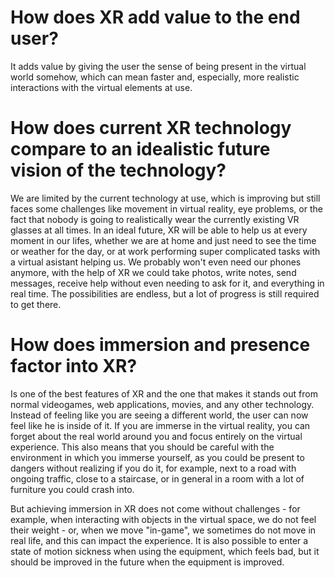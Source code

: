 # How does XR add value to the end user?

It adds value by giving the user the sense of being present in the virtual world somehow, which can mean faster and, especially, more realistic interactions with the virtual elements at use. 

# How does current XR technology compare to an idealistic future vision of the technology?

We are limited by the current technology at use, which is improving but still faces some challenges like movement in virtual reality, eye problems, or the fact that nobody is going to realistically wear the currently existing VR glasses at all times. In an ideal future, XR will be able to help us at every moment in our lifes, whether we are at home and just need to see the time or weather for the day, or at work performing super complicated tasks with a virtual asistant helping us. We probably won't even need our phones anymore, with the help of XR we could take photos, write notes, send messages, receive help without even needing to ask for it, and everything in real time. The possibilities are endless, but a lot of progress is still required to get there.

# How does immersion and presence factor into XR?

Is one of the best features of XR and the one that makes it stands out from normal videogames, web applications, movies, and any other technology. Instead of feeling like you are seeing a different world, the user can now feel like he is inside of it. If you are immerse in the virtual reality, you can forget about the real world around you and focus entirely on the virtual experience. This also means that you should be careful with the environment in which you immerse yourself, as you could be present to dangers without realizing if you do it, for example, next to a road with ongoing traffic, close to a staircase, or in general in a room with a lot of furniture you could crash into.

But achieving immersion in XR does not come without challenges - for example, when interacting with objects in the virtual space, we do not feel their weight - or, when we move "in-game", we sometimes do not move in real life, and this can impact the experience. It is also possible to enter a state of motion sickness when using the equipment, which feels bad, but it should be improved in the future when the equipment is improved.